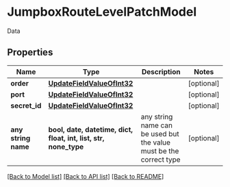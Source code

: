 # JumpboxRouteLevelPatchModel

Data

## Properties
Name | Type | Description | Notes
------------ | ------------- | ------------- | -------------
**order** | [**UpdateFieldValueOfInt32**](UpdateFieldValueOfInt32.md) |  | [optional] 
**port** | [**UpdateFieldValueOfInt32**](UpdateFieldValueOfInt32.md) |  | [optional] 
**secret_id** | [**UpdateFieldValueOfInt32**](UpdateFieldValueOfInt32.md) |  | [optional] 
**any string name** | **bool, date, datetime, dict, float, int, list, str, none_type** | any string name can be used but the value must be the correct type | [optional]

[[Back to Model list]](../README.md#documentation-for-models) [[Back to API list]](../README.md#documentation-for-api-endpoints) [[Back to README]](../README.md)


